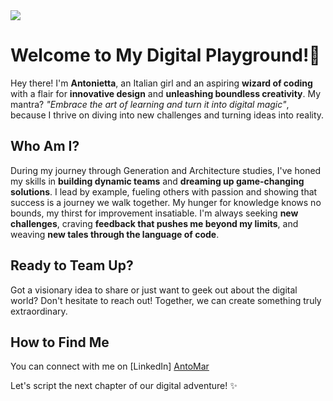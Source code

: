
<img src="https://drive.google.com/uc?id=1VPtvHcEB-ogJPgdTvmvSfsOSnZ3y_Kpu">

# Welcome to My Digital Playground!🚀

Hey there! I'm **Antonietta**, an Italian girl and an aspiring **wizard of coding** with a flair for **innovative design** and **unleashing boundless creativity**. My mantra? <em>"Embrace the art of learning and turn it into digital magic"</em>, 
because I thrive on diving into new challenges and turning ideas into reality.

## Who Am I?

During my journey through Generation and Architecture studies, I've honed my skills in **building dynamic teams** and **dreaming up game-changing solutions**. 
I lead by example, fueling others with passion and showing that success is a journey we walk together.
My hunger for knowledge knows no bounds, my thirst for improvement insatiable. I'm always seeking **new challenges**, 
craving **feedback that pushes me beyond my limits**, and weaving **new tales through the language of code**.

## Ready to Team Up?

Got a visionary idea to share or just want to geek out about the digital world? 
Don't hesitate to reach out! Together, we can create something truly extraordinary.

## How to Find Me

You can connect with me on [LinkedIn] <a href="https://www.linkedin.com/in/antonietta-martino/">AntoMar</a>

Let's script the next chapter of our digital adventure! ✨

<!---
antomar93/antomar93 is a ✨ special ✨ repository because its `README.md` (this file) appears on your GitHub profile.
You can click the Preview link to take a look at your changes.
--->
